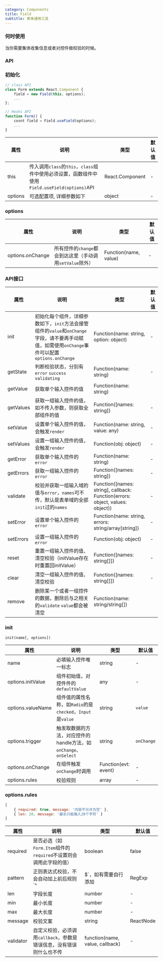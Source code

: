 ```yaml
---
category: Components
title: Field
subtitle: 表单通用工具
---
```


### 何时使用
当你需要集体收集信息或者对控件做校验的时候。

### API

### 初始化

```javascript
// class API
class Form extends React.Component {
	field = new Field(this, options);
	...
};

// Hooks API
function Form() {
	cosnt field = Field.useField(options);
	...
}
```

| 属性 | 说明 | 类型 | 默认值 |
| --- | --- | --- | --- |
| this | 传入调用`class`的`this`，`class`组件中使用必须设置，函数组件中使用`Field.useField(options)`API | React.Component | - |
| options | 可选配置项, 详细参数如下 | object | - |

### options

| 属性 | 说明 | 类型 | 默认值 |
| --- | --- | --- | --- |
| options.onChange | 所有控件的`change`都会到达这里（手动调用`setValue`除外） | Function(name, value) | - |

### API接口

| 属性 | 说明 | 类型 | 默认值 |
| --- | --- | --- | --- |
| init | 初始化每个组件，详细参数如下，`init`方法会接管组件的`value`和`onChange`字段，请不要再手动赋值，如需使用`onChange`事件可以配置`options.onChange` | Function(name: string, option: object) | - |
| getState | 判断校验状态，分别有`error` `success` `validating` | Function(name: string) | - |
| getValue | 获取单个输入控件的值 | Function(name: string) | |
| getValues | 获取一组输入控件的值，如不传入参数，则获取全部组件的值 | Function([names: string]) | - |
| setValue | 设置单个输入控件的值，会触发`render` | Function(name: string, value: any) | - | 
| setValues | 设置一组输入控件的值，会触发`render` | Function(obj: object) | - |
| getError | 获取单个输入控件的`error` | Function(name: string) | - |
| getErrors | 获取一组输入控件的`error` | Function([names: string]) | - |
| validate | 校验并获取一组输入域的值与`error`，`names`可不传，默认是表单域的全部`init`过的`names` | Function([names: string], callback: Function(errors: object, values: object)) | - |
| setError | 设置单个输入控件的`error` | Function(name: string, errors: string/array[string]) | - |
| setErrors | 设置一组输入控件的`error` | Function(obj: object) | - |
| reset | 重置一组输入控件的值、清空校验（initValue存在时重置回initValue） | Function([names: string[]]) | - |
| clear | 清空一组输入控件的值、清空校验 | Function([names: string[]]) | - |
| remove | 删除某一个或者一组控件的数据，删除后与之相关的`validate` `value`都会被清空 | Function(name: string/string[]) | 

### init

`init(name[, options])`

| 属性 | 说明 | 类型 | 默认值 |
| --- | --- | --- | --- |
| name | 必填输入控件唯一标志 | string | - |
| options.initValue | 组件初始值，对控件件的`defaultValue` | any | - |
| options.valueName | 组件值的属性名称，如`Radio`的是`checked`，`Input`是`value` | string | `value` |
| options.trigger | 触发取数据的方法，对应控件的handle方法，如`onChange`、`onSelect` | string | `onChange` |
| options.onChange | 在组件触发`onChange`时调用 | Function(evt: event) | - |
| options.rules | 校验规则 | array | - |

### options.rules

```javascript
[
	{ required: true, message: '内容不允许为空' },
	{ len: 20, message: '最长只能输入20个字符' }
]
```

| 属性 | 说明 | 类型 | 默认值 |
| --- | --- | --- | --- |
| required | 是否必选（如`Form.Item`组件的`required`不设置则会调用此字段的值） | boolean | false |
| pattern | 正则表达式校验，不会自动加上前后规则`^|$`，如有需要自行添加 | RegExp | - |
| len | 字段长度 | number | - |
| min | 最小长度 | number | - |
| max | 最大长度 | number | - |
| message | 校验文案 | string|ReactNode | - |
| validator | 自定义校验，必须调用`callback`，参数是错误信息，没有错误则什么也不传 | function(name, value, callback) | - | 
